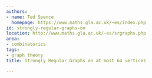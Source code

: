 ```yaml
---
authors:
- name: Ted Spence
  homepage: https://www.maths.gla.ac.uk/~es/index.php
id: strongly-regular-graphs-on
location: http://www.maths.gla.ac.uk/~es/srgraphs.php
area:
- combinatorics
tags:
- graph theory
title: Strongly Regular Graphs on at most 64 vertices

---
```


